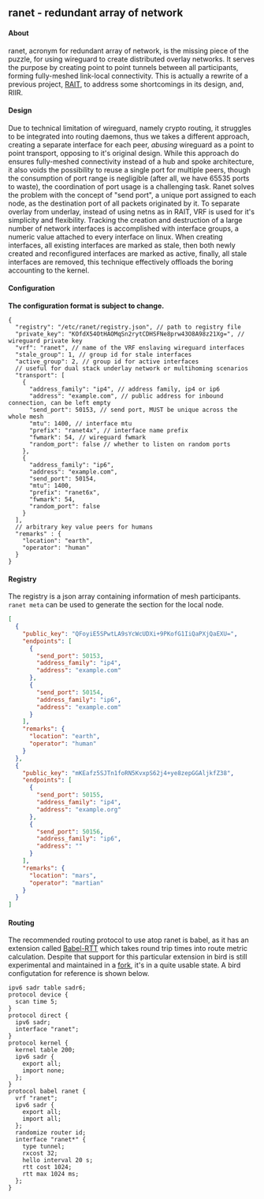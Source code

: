 ## ranet - redundant array of network

#### About

ranet, acronym for redundant array of network, is the missing piece of the puzzle, for using wireguard to create distributed overlay networks. It serves the purpose by creating point to point tunnels between all participants, forming fully-meshed link-local connectivity. This is actually a rewrite of a previous project, [RAIT](https://gitlab.com/NickCao/RAIT), to address some shortcomings in its design, and, RIIR.

#### Design

Due to technical limitation of wireguard, namely crypto routing, it struggles to be integrated into routing daemons, thus we takes a different approach, creating a separate interface for each peer, *abusing* wireguard as a point to point transport, opposing to it's original design. While this approach do ensures fully-meshed connectivity instead of a hub and spoke architecture, it also voids the possibility to reuse a single port for multiple peers, though the consumption of port range is negligible (after all, we have 65535 ports to waste), the coordination of port usage is a challenging task. Ranet solves the problem with the concept of "send port", a unique port assigned to each node, as the destination port of all packets originated by it. To separate overlay from underlay, instead of using netns as in RAIT, VRF is used for it's simplicity and flexibility. Tracking the creation and destruction of a large number of network interfaces is accomplished with interface groups, a numeric value attached to every interface on linux. When creating interfaces, all existing interfaces are marked as stale, then both newly created and reconfigured interfaces are marked as active, finally, all stale interfaces are removed, this technique effectively offloads the boring accounting to the kernel.

#### Configuration

**The configuration format is subject to change.**
```json5
{
  "registry": "/etc/ranet/registry.json", // path to registry file
  "private_key": "KOfdX54OtHAOMqSn2rytCDHSFNe8prw43O8A98z21Xg=", // wireguard private key
  "vrf": "ranet", // name of the VRF enslaving wireguard interfaces
  "stale_group": 1, // group id for stale interfaces
  "active_group": 2, // group id for active interfaces
  // useful for dual stack underlay network or multihoming scenarios
  "transport": [
    {
      "address_family": "ip4", // address family, ip4 or ip6
      "address": "example.com", // public address for inbound connection, can be left empty
      "send_port": 50153, // send port, MUST be unique across the whole mesh
      "mtu": 1400, // interface mtu
      "prefix": "ranet4x", // interface name prefix
      "fwmark": 54, // wireguard fwmark
      "random_port": false // whether to listen on random ports
    },
    {
      "address_family": "ip6",
      "address": "example.com",
      "send_port": 50154,
      "mtu": 1400,
      "prefix": "ranet6x",
      "fwmark": 54,
      "random_port": false
    }
  ],
  // arbitrary key value peers for humans
  "remarks" : {
    "location": "earth",
    "operator": "human"
  }
}
```

#### Registry

The registry is a json array containing information of mesh participants. `ranet meta` can be used to generate the section for the local node.
```json
[
  {
    "public_key": "QFoyiE5SPwtLA9sYcWcUDXi+9PKofG1IiQaPXjQaEXU=",
    "endpoints": [
      {
        "send_port": 50153,
        "address_family": "ip4",
        "address": "example.com"
      },
      {
        "send_port": 50154,
        "address_family": "ip6",
        "address": "example.com"
      }
    ],
    "remarks": {
      "location": "earth",
      "operator": "human"
    }
  },
  {
    "public_key": "mKEafz5SJTn1foRN5KvxpS62j4+ye8zepGGAljkfZ38",
    "endpoints": [
      {
        "send_port": 50155,
        "address_family": "ip4",
        "address": "example.org"
      },
      {
        "send_port": 50156,
        "address_family": "ip6",
        "address": ""
      }
    ],
    "remarks": {
      "location": "mars",
      "operator": "martian"
    }
  }
]
```

#### Routing
The recommended routing protocol to use atop ranet is babel, as it has an extension called [Babel-RTT](https://arxiv.org/abs/1403.3488) which takes round trip times into route metric calculation. Despite that support for this particular extension in bird is still experimental and maintained in a [fork](https://github.com/tohojo/bird/tree/babel-rtt-01), it's in a quite usable state. A bird configutation for reference is shown below.
```
ipv6 sadr table sadr6;
protocol device {
  scan time 5;
}
protocol direct {
  ipv6 sadr;
  interface "ranet";
}
protocol kernel {
  kernel table 200;
  ipv6 sadr {
    export all;
    import none;
  };
}
protocol babel ranet {
  vrf "ranet";
  ipv6 sadr {
    export all;
    import all;
  };
  randomize router id;
  interface "ranet*" {
    type tunnel;
    rxcost 32;
    hello interval 20 s;
    rtt cost 1024;
    rtt max 1024 ms;
  };
}
```
